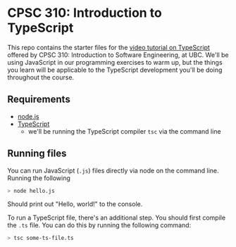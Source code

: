 # CPSC 310: Introduction to TypeScript

This repo contains the starter files for the [video tutorial on TypeScript](https://www.youtube.com/watch?v=DMIZ9Oto-6s)
offered by CPSC 310: Introduction to Software Engineering, at UBC. We'll be using JavaScript in our programming exercises
to warm up, but the things you learn will be applicable to the TypeScript development you'll be doing throughout the course.

## Requirements
* [node.js](https://nodejs.org/en/)
* [TypeScript](https://www.typescriptlang.org/download)
  * we'll be running the TypeScript compiler `tsc` via the command line

## Running files

You can run JavaScript (`.js`) files directly via node on the command line. Running the following

```sh
> node hello.js
```

Should print out "Hello, world!" to the console.

To run a TypeScript file, there's an additional step. You should first compile the `.ts` file. You
can do this by running the following command:

```sh
> tsc some-ts-file.ts
```
